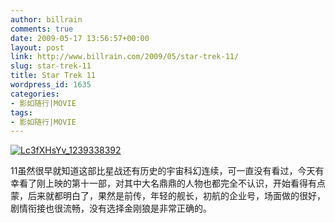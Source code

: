 ```yaml
---
author: billrain
comments: true
date: 2009-05-17 13:56:57+00:00
layout: post
link: http://www.billrain.com/2009/05/star-trek-11/
slug: star-trek-11
title: Star Trek 11
wordpress_id: 1635
categories:
- 影如随行|MOVIE
tags:
- 影如随行|MOVIE
---
```


[![Lc3fXHsYv_1239338392](http://www.billrain.com/wp-content/uploads/2009/05/lc3fxhsyv-1239338392-thumb.jpg)](http://www.billrain.com/wp-content/uploads/2009/05/lc3fxhsyv-1239338392.jpg)

 

11虽然很早就知道这部比星战还有历史的宇宙科幻连续，可一直没有看过，今天有幸看了刚上映的第十一部，对其中大名鼎鼎的人物也都完全不认识，开始看得有点蒙，后来就都明白了，果然是前传，年轻的舰长，初航的企业号，场面做的很好，剧情衔接也很流畅，没有选择金刚狼是非常正确的。
